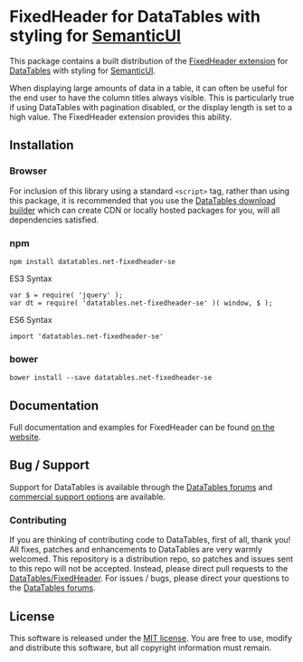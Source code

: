 # FixedHeader for DataTables with styling for [SemanticUI](https://semantic-ui.com/)

This package contains a built distribution of the [FixedHeader extension](https://datatables.net/extensions/FixedHeader) for [DataTables](https://datatables.net/) with styling for [SemanticUI](https://semantic-ui.com/).

When displaying large amounts of data in a table, it can often be useful for the end user to have the column titles always visible. This is particularly true if using DataTables with pagination disabled, or the display length is set to a high value. The FixedHeader extension provides this ability.


## Installation

### Browser

For inclusion of this library using a standard `<script>` tag, rather than using this package, it is recommended that you use the [DataTables download builder](//datatables.net/download) which can create CDN or locally hosted packages for you, will all dependencies satisfied.

### npm

```
npm install datatables.net-fixedheader-se
```

ES3 Syntax
```
var $ = require( 'jquery' );
var dt = require( 'datatables.net-fixedheader-se' )( window, $ );
```

ES6 Syntax
```
import 'datatables.net-fixedheader-se'
```

### bower

```
bower install --save datatables.net-fixedheader-se
```



## Documentation

Full documentation and examples for FixedHeader can be found [on the website](https://datatables.net/extensions/fixedheader).


## Bug / Support

Support for DataTables is available through the [DataTables forums](//datatables.net/forums) and [commercial support options](//datatables.net/support) are available.


### Contributing

If you are thinking of contributing code to DataTables, first of all, thank you! All fixes, patches and enhancements to DataTables are very warmly welcomed. This repository is a distribution repo, so patches and issues sent to this repo will not be accepted. Instead, please direct pull requests to the [DataTables/FixedHeader](http://github.com/DataTables/FixedHeader). For issues / bugs, please direct your questions to the [DataTables forums](//datatables.net/forums).


## License

This software is released under the [MIT license](//datatables.net/license). You are free to use, modify and distribute this software, but all copyright information must remain.

